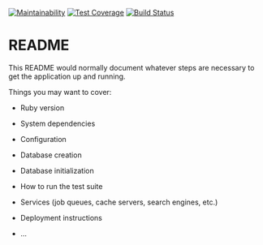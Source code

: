 [![Maintainability](https://api.codeclimate.com/v1/badges/b25779917e880d33c292/maintainability)](https://codeclimate.com/github/harold29/investment-robot/maintainability) [![Test Coverage](https://api.codeclimate.com/v1/badges/b25779917e880d33c292/test_coverage)](https://codeclimate.com/github/harold29/investment-robot/test_coverage) [![Build Status](https://travis-ci.org/harold29/investment-robot.svg?branch=develop)](https://travis-ci.org/harold29/investment-robot)

# README

This README would normally document whatever steps are necessary to get the
application up and running.

Things you may want to cover:

* Ruby version

* System dependencies

* Configuration

* Database creation

* Database initialization

* How to run the test suite

* Services (job queues, cache servers, search engines, etc.)

* Deployment instructions

* ...
